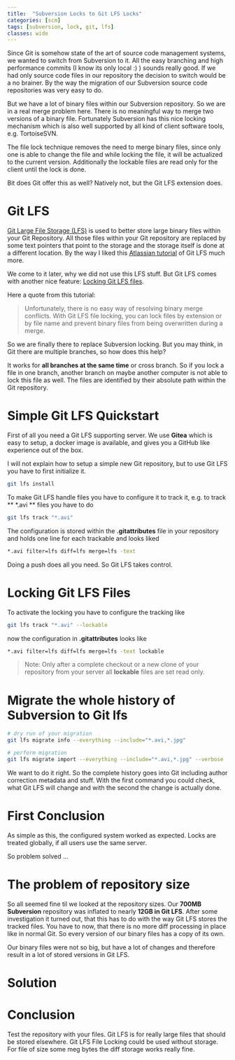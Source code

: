 ```yaml
---
title:  "Subversion Locks to Git LFS Locks"
categories: [scm]
tags: [subversion, lock, git, lfs]
classes: wide
---
```


Since Git is somehow state of the art of source code management systems, we wanted to switch from Subversion to it. All the easy branching and high performance commits (I know its only local :) ) sounds really good. If we had only source code files in our repository the decision to switch would be a no brainer. By the way the migration of our Subversion source code repositories was very easy to do.

But we have a lot of binary files within our Subversion repository. So we are in a real merge problem here. There is no meaningful way to merge two versions of a binary file. Fortunately Subversion has this nice locking mechanism which is also well supported by all kind of client software tools, e.g. TortoiseSVN.

The file lock technique removes the need to merge binary files, since only one is able to change the file and while locking the file, it will be actualized to the current version. Additionally the lockable files are read only for the client until the lock is done.

Bit does Git offer this as well? Natively not, but the Git LFS extension does.

# Git LFS

[Git Large File Storage (LFS)](https://git-lfs.github.com/) is used to better store large binary files within your Git Repository. All those files within your Git repository are replaced by some text pointers that point to the storage and the storage itself is done at a different location. By the way I liked this [Atlassian tutorial](https://www.atlassian.com/git/tutorials/git-lfs) of Git LFS much more.

We come to it later, why we did not use this LFS stuff. But Git LFS comes with another nice feature: [Locking Git LFS files](https://www.atlassian.com/git/tutorials/git-lfs#locking-files).

Here a quote from this tutorial:

> Unfortunately, there is no easy way of resolving binary merge conflicts. With Git LFS file locking, you can lock files by extension or by file name and prevent binary files from being overwritten during a merge.

So we are finally there to replace Subversion locking. But you may think, in Git there are multiple branches, so how does this help?

It works for **all branches at the same time** or cross branch. So if you lock a file in one branch, another branch on maybe another computer is not able to lock this file as well. The files are identified by their absolute path within the Git repository.

# Simple Git LFS Quickstart

First of all you need a Git LFS supporting server. We use **Gitea** which is easy to setup, a docker image is available, and gives you a GitHub like experience out of the box.

I will not explain how to setup a simple new Git repository, but to use Git LFS you have to first initialize it.

```bash
git lfs install
```

To make Git LFS handle files you have to configure it to track it, e.g. to track ** *.avi ** files you have to do

```bash
git lfs track "*.avi"
```

The configuration is stored within the **.gitattributes** file in your repository and holds one line for each trackable and looks liked

```bash
*.avi filter=lfs diff=lfs merge=lfs -text
```

Doing a push does all you need. So Git LFS takes control.

# Locking Git LFS Files

To activate the locking you have to configure the tracking like

```bash
git lfs track "*.avi" --lockable
```

now the configuration in **.gitattributes** looks like

```bash
*.avi filter=lfs diff=lfs merge=lfs -text lockable
```

> Note: Only after a complete checkout or a new clone of your repository from your server all **lockable** files are set read only.

# Migrate the whole history of Subversion to Git lfs

```bash
# dry run of your migration
git lfs migrate info --everything --include="*.avi,*.jpg"

# perform migration
git lfs migrate import --everything --include="*.avi,*.jpg" --verbose
```
We want to do it right. So the complete history goes into Git including author correction metadata and stuff. With the first command you could check, what Git LFS will change and with the second the change is actually done.

# First Conclusion

As simple as this, the configured system worked as expected. Locks are treated globally, if all users use the same server.

So problem solved ...

# The problem of repository size

So all seemed fine til we looked at the repository sizes. Our **700MB Subversion** repository was inflated to nearly **12GB in Git LFS**.  After some investigation it turned out, that this has to do with the way Git LFS stores the tracked files. You have to now, that there is no more diff processing in place like in normal Git. So every version of our binary files has a copy of its own.

Our binary files were not so big, but have a lot of changes and therefore result in a lot of stored versions in Git LFS.

# Solution

# Conclusion

Test the repository with your files.
Git LFS is for really large files that should be stored elsewhere.
Git LFS File Locking could be used without storage.
For file of size some meg bytes the diff storage works really fine.
